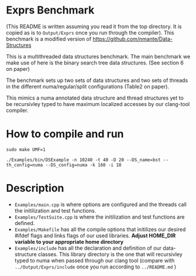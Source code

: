 # Exprs Benchmark
(This README is written assuming you read it from the top directory. It is copied as is to ```Output/Exprs``` once you run through the compiler).
This benchmark is a modified version of https://github.com/nmante/Data-Structures 

This is a multithreaded data structures benchmark. The main benchmark we make use of here is the binary search tree data structures. (See section 6 on paper) 

The benchmark sets up two sets of data structures and two sets of threads in the different numa/regular/split configurations (Table2 on paper).

This mimics a numa annotated data structure and thread structures yet to be recursivley typed to have maximum localized accesses by our clang-tool compiler.


# How to compile and run

```
sudo make UMF=1

./Examples/bin/DSExample -n 10240 -t 40 -D 20 --DS_name=bst --th_config=numa --DS_config=numa -k 160 -i 10
```


# Description
* ```Examples/main.cpp``` is where options are configured and the threads call the initilization and test functions.
* ```Examples/TestSuite.cpp``` is where the initilization and test functions are defined.
* ```Examples/Makefile``` has all the compile options that initilizes our desired #ifdef flags and links flags of our used libraries. **Adjust HOME_DIR variable to your appropriate home directory**
* ```Examples/include``` has all the declaration and definition of our data-structure classes. This library directory is the one that will recursivley typed to numa when passed through our clang tool (compare with ```../Output/Exprs/include``` once you run according to ```../README.md``` )
